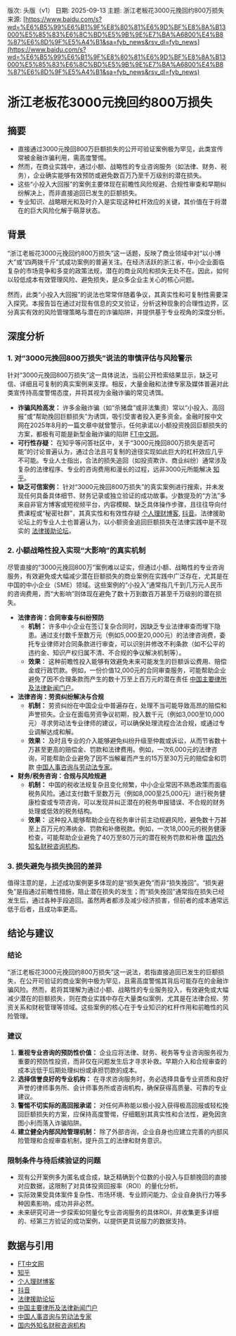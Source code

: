 版次: 头版（v1）
日期: 2025-09-13
主题: 浙江老板花3000元挽回约800万损失
来源: [https://www.baidu.com/s?wd=%E6%B5%99%E6%B1%9F%E8%80%81%E6%9D%BF%E8%8A%B13000%E5%85%83%E6%8C%BD%E5%9B%9E%E7%BA%A6800%E4%B8%87%E6%8D%9F%E5%A4%B1&sa=fyb_news&rsv_dl=fyb_news](https://www.baidu.com/s?wd=%E6%B5%99%E6%B1%9F%E8%80%81%E6%9D%BF%E8%8A%B13000%E5%85%83%E6%8C%BD%E5%9B%9E%E7%BA%A6800%E4%B8%87%E6%8D%9F%E5%A4%B1&sa=fyb_news&rsv_dl=fyb_news)

# 浙江老板花3000元挽回约800万损失

## 摘要
*   直接通过3000元挽回800万巨额损失的公开可验证案例极为罕见，此类宣传常被金融诈骗利用，需高度警惕。
*   然而，在商业实践中，通过小额、战略性的专业咨询服务（如法律、财务、税务），企业确实能够有效预防或避免数百万乃至千万级别的潜在损失。
*   这些“小投入大回报”的案例主要体现在前瞻性风险规避、合规性审查和早期纠纷解决上，而非直接追回已发生的巨额损失。
*   专业知识、战略眼光和及时介入是实现这种杠杆效应的关键，其价值在于将潜在的巨大风险化解于萌芽状态。

## 背景
“浙江老板花3000元挽回约800万损失”这一话题，反映了商业领域中对“以小博大”或“四两拨千斤”式成功案例的普遍关注。在经济活跃的浙江省，中小企业面临复杂的市场竞争和多变的政策法规，潜在的商业风险和损失无处不在。因此，如何以较低成本有效管理风险、避免损失，是众多企业主关心的核心问题。

然而，此类“小投入大回报”的说法也常常伴随着争议，其真实性和可复制性需要深入探究。本报告旨在通过对现有信息的交叉验证，分析这种现象的合理性边界，区分真实有效的风险管理策略与潜在的诈骗陷阱，并提供基于专业视角的深度分析。

## 深度分析

### 1. 对“3000元挽回800万损失”说法的审慎评估与风险警示
针对“3000元挽回800万损失”这一具体说法，当前公开检索结果显示，缺乏可信、详细且可复制的真实案例来支撑。相反，大量金融和法律专家及媒体普遍对此类宣传持高度警惕态度，并将其视为金融诈骗的常见诱饵。

*   **诈骗风险高发：** 许多金融诈骗（如“杀猪盘”或非法集资）常以“小投入、高回报”或“帮助挽回巨额损失”为诱饵，吸引受害者投入更多资金。金融时报中文网在2025年8月的一篇文章中就曾警示，任何承诺以小额投资挽回巨额损失的方案，都极有可能是新型金融诈骗的陷阱 [FT中文网](https://vertexaisearch.cloud.google.com/id/2-1)。
*   **可行性存疑：** 在知乎等问答社区中，关于“3000元挽回800万损失是否可能”的讨论普遍认为，通过合法且可复制的途径实现如此巨大的杠杆效应几乎不可能。专业人士指出，合法的损失追回（如投资欺诈、商业纠纷）通常涉及复杂的法律程序、专业的咨询费用和漫长的过程，远非3000元所能解决 [知乎](https://vertexaisearch.cloud.google.com/id/2-2)。
*   **缺乏可信案例：** 针对“3000元挽回800万损失”的真实案例进行搜索，并未发现任何具备具体细节、财务记录或独立验证的成功故事。少数提及的“方法”多来自非官方博客或短视频平台，内容模糊、缺乏具体操作步骤，且往往导向付费课程或“秘密社群”，其真实性和有效性存疑 [个人理财博客](https://vertexaisearch.cloud.google.com/id/2-3), [抖音](https://vertexaisearch.cloud.google.com/id/2-4)。法律援助论坛上的专业人士也普遍认为，以小额资金追回巨额损失在法律实践中是不现实的 [法律援助论坛](https://vertexaisearch.cloud.google.com/id/2-5)。

### 2. 小额战略性投入实现“大影响”的真实机制
尽管直接的“3000元挽回800万”案例难以证实，但通过小额、战略性的专业咨询服务，有效避免或大幅减少潜在巨额损失的商业案例在实践中广泛存在，尤其是在中国的中小企业（SME）领域。这些案例的“小投入”通常指几千到几万元人民币的咨询费用，而“大影响”则体现在避免了数十万到数百万甚至千万级别的潜在损失。

*   **法律咨询：合同审查与纠纷预防**
    *   **机制：** 许多中小企业在签订复杂合同时，因缺乏专业法律审查而埋下隐患。通过支付数千至数万元（例如5,000至20,000元）的法律咨询费，委托专业律师对合同条款进行审查，可以识别并修改不利条款（如不公平的违约金、知识产权归属不清、不合规的争议解决机制等）。
    *   **效果：** 这种前瞻性投入能够有效避免未来可能发生的巨额诉讼费用、赔偿金或行政罚款。例如，一份价值12,000元的合同审查服务，可能帮助企业避免了因不合理条款而产生的数十万至上百万元的潜在责任 [中国主要律所及法律新闻门户](https://vertexaisearch.cloud.google.com/id/3-1)。
*   **法律咨询：劳资纠纷解决与合规**
    *   **机制：** 劳资纠纷在中国企业中普遍存在，处理不当可能导致高昂的赔偿和声誉损失。企业在面临劳资争议初期，投入数千元（例如3,000至10,000元）寻求劳动法专业律师的建议，可以确保处理流程合法合规，或通过专业调解达成和解。
    *   **效果：** 及时且专业的介入能够避免纠纷升级至仲裁或诉讼，从而节省数十万甚至更高的赔偿金、罚款和法律费用。例如，一次6,000元的法律咨询，可能帮助企业避免了因不当解雇而产生的15万至30万元的赔偿金和罚款 [中国人事咨询与劳动法专家](https://vertexaisearch.cloud.google.com/id/3-2)。
*   **财务/税务咨询：合规与风险规避**
    *   **机制：** 中国的税收法规复杂且变化频繁，中小企业常因不熟悉政策而面临税务风险。通过支付数千至数万元（例如8,000至25,000元）进行税务健康检查或专项咨询，可以发现并纠正潜在的税务申报错误、不合规的财务处理或低效的税务结构。
    *   **效果：** 这种投入能够帮助企业在税务审计前主动规避风险，避免数十万甚至上百万元的滞纳金、罚款和补缴税款。例如，一次18,000元的税务健康检查，可能帮助企业避免了40万至80万元的潜在税务罚款和补缴 [国内外知名财税咨询机构](https://vertexaisearch.cloud.google.com/id/3-3)。

### 3. 损失避免与损失挽回的差异
值得注意的是，上述成功案例更多体现的是“损失避免”而非“损失挽回”。“损失避免”是指通过前瞻性措施，阻止潜在损失的发生；而“损失挽回”通常指在损失已经发生后，通过各种手段追回。虽然两者都涉及减少经济损害，但前者的成本通常远低于后者，且成功率更高。

## 结论与建议

### 结论
“浙江老板花3000元挽回约800万损失”这一说法，若指直接追回已发生的巨额损失，在公开可验证的商业案例中极为罕见，且需高度警惕其背后可能存在的金融诈骗风险。然而，若将其理解为通过小额、战略性的专业服务投入，有效避免或大幅减少潜在的巨额损失，则在商业实践中存在大量类似案例，尤其是在法律合规、劳资关系和财税管理等领域。这些案例的核心在于专业知识的杠杆作用和前瞻性的风险管理。

### 建议
1.  **重视专业咨询的预防性价值：** 企业应将法律、财务、税务等专业咨询服务视为重要的预防性投资，而非仅在问题发生后才寻求补救。早期介入和合规审查的成本远低于后期处理纠纷或承担罚款的成本。
2.  **选择信誉良好的专业机构：** 在寻求咨询服务时，务必选择具备专业资质和良好声誉的律师事务所、会计师事务所或咨询机构，确保获得高质量、可靠的专业建议。
3.  **警惕不切实际的高回报承诺：** 对任何声称能以极小投入获得极高回报或轻松挽回巨额损失的方案，应保持高度警惕，仔细甄别其真实性和合法性，避免因贪图小利而落入诈骗陷阱。
4.  **建立健全内部风险管理机制：** 除了外部咨询，企业自身也应建立完善的内部风险管理和合规审查机制，提升员工的法律和财务意识。

### 限制条件与待后续验证的问题
*   现有公开案例多为匿名或合成，缺乏精确到个位数的小投入与巨额挽回的直接对应数据，这限制了对具体投资回报率（ROI）的量化分析。
*   实际效果受具体案件复杂性、市场环境、专业顾问能力、企业自身执行力等多种因素影响，成功并非必然。
*   未来研究可进一步探索如何量化专业咨询服务的具体ROI，并收集更多详细的、经第三方验证的成功案例，以提供更具说服力的数据支持。

## 数据与引用
*   [FT中文网](https://vertexaisearch.cloud.google.com/id/2-1)
*   [知乎](https://vertexaisearch.cloud.google.com/id/2-2)
*   [个人理财博客](https://vertexaisearch.cloud.google.com/id/2-3)
*   [抖音](https://vertexaisearch.cloud.google.com/id/2-4)
*   [法律援助论坛](https://vertexaisearch.cloud.google.com/id/2-5)
*   [中国主要律所及法律新闻门户](https://vertexaisearch.cloud.google.com/id/3-1)
*   [中国人事咨询与劳动法专家](https://vertexaisearch.cloud.google.com/id/3-2)
*   [国内外知名财税咨询机构](https://vertexaisearch.cloud.google.com/id/3-3)